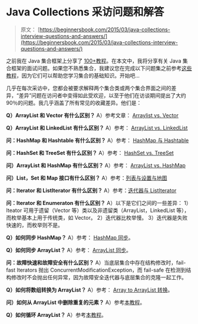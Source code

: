 # Java Collections 采访问题和解答

> 原文： [https://beginnersbook.com/2015/03/java-collections-interview-questions-and-answers/](https://beginnersbook.com/2015/03/java-collections-interview-questions-and-answers/)

之前我在 Java 集合框架上分享了 [100+教程](https://beginnersbook.com/java-collections-tutorials/ "Java Collections Framework Tutorials")。在本文中，我将分享有关 Java 集合框架的面试问题。如果您不熟悉集合，我建议您在完成以下问题集之前参考[这些教程](https://beginnersbook.com/java-collections-tutorials/ "Java Collections Framework Tutorials")，因为它们可以帮助您学习集合的基础知识。开始吧…

几乎在每次采访中，您都会被要求解释两个集合类或两个集合界面之间的差异，“差异”问题在访问者中变得如此受欢迎，以至于他们在访谈期间提出了大约 90％的问题。我几乎涵盖了所有常见的收藏差异。他们是：

**Q）ArrayList 和 Vector 有什么区别？**
A）参考文章： [Arraylist vs. Vector](https://beginnersbook.com/2013/12/difference-between-arraylist-and-vector-in-java/ "Difference between ArrayList and Vector In java")

**Q）ArrayList 和 LinkedList 有什么区别？**
A）参考： [ArrayList vs. LinkedList](https://beginnersbook.com/2013/12/difference-between-arraylist-and-linkedlist-in-java/ "Difference between ArrayList and LinkedList in Java")

**问：HashMap 和 Hashtable 有什么区别？**
A）参考： [HashMap 与 Hashtable](https://beginnersbook.com/2014/06/difference-between-hashmap-and-hashtable/ "Difference between HashMap and Hashtable")

**问：HashSet 和 TreeSet 有什么区别？**
A）参考： [HashSet vs. TreeSet](https://beginnersbook.com/2014/08/difference-between-hashset-and-treeset/ "Difference between HashSet and TreeSet")

**问）ArrayList 和 HashMap 有什么区别？**
A）参考： [ArrayList vs. HashMap](https://beginnersbook.com/2013/12/difference-between-arraylist-and-hashmap-in-java/ "Difference between ArrayList and HashMap in Java")

**问）List，Set 和 Map 接口有什么区别？**
A）参考：[列表与设置与地图](https://beginnersbook.com/2015/01/difference-between-list-set-and-map-in-java/ "Difference between list set and map in java?")

**问：Iterator 和 ListIterator 有什么区别？**
A）参考：[迭代器与 ListIterator](https://beginnersbook.com/2014/06/difference-between-iterator-and-listiterator-in-java/ "Difference between Iterator and ListIterator in java")

**问：Iterator 和 Enumeraton 有什么区别？**
A）以下是它们之间的一些差异：
1）Iteator 可用于遗留（Vector 等）类以及非遗留类（ArrayList，LinkedList 等），而枚举基本上用于传统类，如 Vector。
2）迭代器比枚举慢。
3）迭代器是失败快速的，而枚举则不是。

**Q）如何同步 HashMap？**
A）参考： [HashMap 同步](https://beginnersbook.com/2013/12/how-to-synchronize-hashmap-in-java-with-example/ "How to synchronize HashMap in Java with example")。

**Q）如何同步 ArrayList？**
A）参考： [ArrayList 同步](https://beginnersbook.com/2013/12/how-to-synchronize-arraylist-in-java-with-example/ "How to synchronize ArrayList in java with example")。

**问：故障快速和故障安全有什么区别？**
A）当底层集合中存在结构修改时，fail-fast Iterators 抛出 ConcurrentModificationException，而 fail-safe 在检测到结构修改时不会抛出任何异常，因为故障安全迭代器与底层集合的克隆一起工作。

**Q）如何将数组转换为 ArrayList？**
A）参考： [Array to ArrayList 转换](https://beginnersbook.com/2013/12/how-to-convert-array-to-arraylist-in-java/ "How to convert an array to ArrayList in java")。

**问）如何从 ArrayList 中删除重复的元素？**
A）参考[本教程](https://beginnersbook.com/2014/10/how-to-remove-repeated-elements-from-arraylist/ "How to remove repeated elements from ArrayList?")。

**Q）如何循环 ArrayList？**
A）参考[本教程](https://beginnersbook.com/2013/12/how-to-loop-arraylist-in-java/ "How to loop ArrayList in Java")。